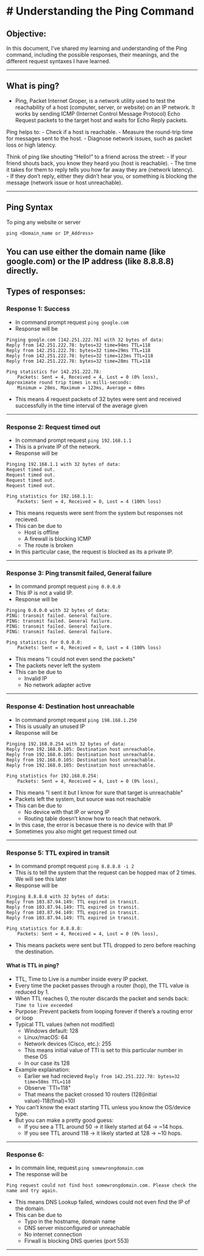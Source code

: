 # # Understanding the Ping Command

## Objective: 
In this document, I’ve shared my learning and understanding of the Ping command, including the possible responses, their meanings, and the different request syntaxes I have learned.

---

## What is ping?
- Ping, Packet Internet Groper, is a network utility used to test the reachability of a host (computer, server, or website) on an IP network. It works by sending ICMP (Internet Control Message Protocol) Echo Request packets to the target host and waits for Echo Reply packets.

Ping helps to:
    - Check if a host is reachable.
    - Measure the round-trip time for messages sent to the host.
    - Diagnose network issues, such as packet loss or high latency.

Think of ping like shouting “Hello!” to a friend across the street:
    - If your friend shouts back, you know they heard you (host is reachable).
    - The time it takes for them to reply tells you how far away they are (network latency).
    - If they don’t reply, either they didn’t hear you, or something is blocking the message (network issue or host unreachable).

---
## Ping Syntax 

To ping any website or server 
```
ping <Domain_name or IP_Address>
```
You can use either the domain name (like google.com) or the IP address (like 8.8.8.8) directly.
---
## Types of responses: 

### Response 1: Success

- In command prompt request `ping google.com`
- Response will be 
```
Pinging google.com [142.251.222.78] with 32 bytes of data:
Reply from 142.251.222.78: bytes=32 time=94ms TTL=118
Reply from 142.251.222.78: bytes=32 time=29ms TTL=118
Reply from 142.251.222.78: bytes=32 time=123ms TTL=118
Reply from 142.251.222.78: bytes=32 time=28ms TTL=118

Ping statistics for 142.251.222.78:
    Packets: Sent = 4, Received = 4, Lost = 0 (0% loss),
Approximate round trip times in milli-seconds:
    Minimum = 28ms, Maximum = 123ms, Average = 68ms

```

- This means 4 request packets of 32 bytes were sent and received successfully in the time interval of the average given

---

### Response 2: Request timed out

- In command prompt request `ping 192.168.1.1`
- This is a private IP of the network. 
- Response will be 
```
Pinging 192.168.1.1 with 32 bytes of data:
Request timed out.
Request timed out.
Request timed out.
Request timed out.

Ping statistics for 192.168.1.1:
    Packets: Sent = 4, Received = 0, Lost = 4 (100% loss)

```
- This means requests were sent from the system but responses not recieved. 
- This can be due to 
    - Host is offline
    - A firewall is blocking ICMP
    - The route is broken 
- In this particular case, the request is blocked as its a private IP. 

---

### Response 3: Ping transmit failed, General failure

- In command prompt request `ping 0.0.0.0`
- This IP is not a valid IP. 
- Response will be 
```
Pinging 0.0.0.0 with 32 bytes of data:
PING: transmit failed. General failure.
PING: transmit failed. General failure.
PING: transmit failed. General failure.
PING: transmit failed. General failure.

Ping statistics for 0.0.0.0:
    Packets: Sent = 4, Received = 0, Lost = 4 (100% loss)
```
- This means "I could not even send the packets" 
- The packets never left the system 
- This can be due to 
    - Invalid IP
    - No network adapter active 

---

### Response 4: Destination host unreachable 

- In command prompt request `ping 198.168.1.250`
- This is usually an unused IP 
- Response will be 

```
Pinging 192.168.0.254 with 32 bytes of data:
Reply from 192.168.0.105: Destination host unreachable.
Reply from 192.168.0.105: Destination host unreachable.
Reply from 192.168.0.105: Destination host unreachable.
Reply from 192.168.0.105: Destination host unreachable.

Ping statistics for 192.168.0.254:
    Packets: Sent = 4, Received = 4, Lost = 0 (0% loss),
```
- This means "I sent it but I know for sure that target is unreachable"
- Packets left the system, but source was not reachable
- This can be due to 
    - No device with that IP or wrong IP
    - Routing table doesn’t know how to reach that network.
- In this case, the error is becasue there is no device with that IP
- Sometimes you also might get request timed out 

--- 

### Response 5: TTL expired in transit 

- In command prompt request `ping 8.8.8.8 -i 2`
- This is to tell the system that the request can be hopped max of 2 times. We will see this later
- Response will be 
```
Pinging 8.8.8.8 with 32 bytes of data:
Reply from 103.87.94.149: TTL expired in transit.
Reply from 103.87.94.149: TTL expired in transit.
Reply from 103.87.94.149: TTL expired in transit.
Reply from 103.87.94.149: TTL expired in transit.

Ping statistics for 8.8.8.8:
    Packets: Sent = 4, Received = 4, Lost = 0 (0% loss),
```
- This means packets were sent but TTL dropped to zero before reaching the destination. 

#### What is TTL in ping? 
- TTL, Time to Live is a number inside every IP packet. 
- Every time the packet passes through a router (hop), the TTL value is reduced by 1.
- When TTL reaches 0, the router discards the packet and sends back: `Time to live exceeded`
- Purpose: Prevent packets from looping forever if there’s a routing error or loop
- Typical TTL values (when not modified)
    - Windows default: 128
    - Linux/macOS: 64
    - Network devices (Cisco, etc.): 255
    - This means initial value of TTl is set to this particular number in these OS
    - In our case its 128
- Example explaination: 
    - Earlier we had recieved `Reply from 142.251.222.78: bytes=32 time=58ms TTL=118` 
    - Observe `TTl=118"
    - That means the packet crossed 10 routers (128(initial value)-118(final)=10)
- You can’t know the exact starting TTL unless you know the OS/device type.
- But you can make a pretty good guess:
    - If you see a TTL around 50 → it likely started at 64 → ~14 hops.
    - If you see TTL around 118 → it likely started at 128 → ~10 hops.

---

### Response 6: 

- In commain line, request `ping somewrongdomain.com`
- The response will be 
``` 
Ping request could not find host somewrongdomain.com. Please check the name and try again.
```
- This means DNS Lookup failed, windows could not even find the IP of the domain. 
- This can be due to 
    - Typo in the hostname, domain name
    - DNS server misconfigured or unreachable
    - No internet connection
    - Firwall is blocking DNS queries (port 553)

---






